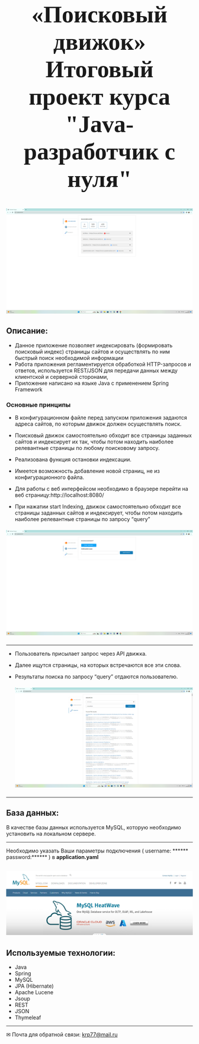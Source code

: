 <center><font size="6" face="Georgia"> <h1> «Поисковый движок»
<br/>
Итоговый проект курса "Java-разработчик с нуля" </h1></font>
</center>


<h2 align="center">

![image](./image/3.png )</h2>


## Описание:
- Данное приложение позволяет индексировать (формировать поисковый индекс) страницы сайтов и осуществлять по ним быстрый поиск необходимой информации
- Работа приложения регламентируется обработкой  HTTP-запросов и ответов, используется REST/JSON для передачи данных между клиентской и серверной сторонами,
- Приложение написано на языке Java с  применением  Spring Framework


### Основные принципы 

- В конфигурационном файле перед запуском приложения задаются адреса сайтов, по которым движок должен осуществлять поиск.
- Поисковый движок самостоятельно обходит все страницы заданных сайтов и индексирует их  так, чтобы потом находить наиболее релевантные страницы по любому поисковому запросу.
- Реализована функция остановки индексации.
- Имеется возможность  добавление новой страниц,  не из конфигурационного файла.
- Для работы с веб интерфейсом необходимо в браузере перейти на веб страницу:http://localhost:8080/


- При нажатии start Indexing, движок самостоятельно обходит все страницы заданных сайтов и индексирует, чтобы потом находить наиболее релевантные страницы по запросу “query”
<h2 align="center" style="margin: 0; padding: 0;">

  ![image](./image/2.png )</h2>
____

- Пользователь присылает запрос через API движка.
- Далее ищутся страницы, на которых встречаются все эти слова.
- Результаты поиска по запросу “query” отдаются пользователю.

  <h2 align="center" style="margin: 0; padding: 0;">

  ![image](./image/4.png)</h2>




____
## База данных:

В качестве базы данных используется MySQL, которую необходимо установить на локальном сервере. 
____

Необходимо указать Ваши параметры подключения ( username: ******  password:****** ) в **application.yaml**

<h2 align="center">

![image](./image/5.png )</h2>

## Используемые технологии:

- Java
- Spring 
- MySQL
- JPA (Hibernate)
- Apache Lucene
- Jsoup
- REST
- JSON
- Thymeleaf

____
  ✉ Почта для обратной связи:
  <a href="">krp77@mail.ru</a>